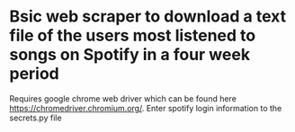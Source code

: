 # Bsic web scraper to download a text file of the users most listened to songs on Spotify in a four week period
  Requires google chrome web driver which can be found here https://chromedriver.chromium.org/.
  Enter spotify login information to the secrets.py file
